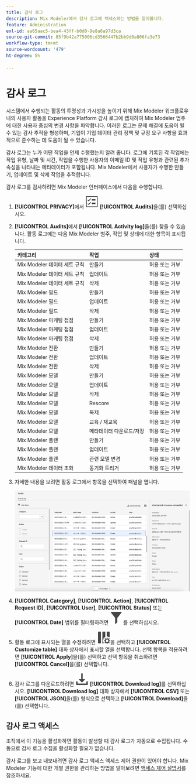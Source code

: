 ```yaml
---
title: 감사 로그
description: Mix Modeler에서 감사 로그에 액세스하는 방법을 알아봅니다.
feature: Administration
exl-id: aa65aac5-bea4-43ff-b0d0-9e8a6a97d3ca
source-git-commit: 85f9b42a775006cd3566447b2bb9d0a806fa3e73
workflow-type: tm+mt
source-wordcount: '479'
ht-degree: 5%

---
```


# 감사 로그

시스템에서 수행되는 활동의 투명성과 가시성을 높이기 위해 Mix Modeler 워크플로우 내의 사용자 활동을 Experience Platform 감사 로그에 캡처하여 Mix Modeler 범주에 대한 사용자 중심의 변경 사항을 파악합니다. 이러한 로그는 문제 해결에 도움이 될 수 있는 감사 추적을 형성하며, 기업이 기업 데이터 관리 정책 및 규정 요구 사항을 효과적으로 준수하는 데 도움이 될 수 있습니다.

<!-- DO WE HAVE TO ADD THIS
If you are subject to the Health Insurance Portability and Accountability Act (HIPAA) and create, receive, maintain, or transmit permitted sensitive personal data through Mix Modeler, you are responsible for executing a BAA with Adobe and licensing Healthcare Shield.
-->

감사 로그는 누가 어떤 작업을 언제 수행했는지 알려 줍니다. 로그에 기록된 각 작업에는 작업 유형, 날짜 및 시간, 작업을 수행한 사용자의 이메일 ID 및 작업 유형과 관련된 추가 속성을 나타내는 메타데이터가 포함됩니다. Mix Modeler에서 사용자가 수행한 만들기, 업데이트 및 삭제 작업을 추적합니다.

감사 로그를 검사하려면 Mix Modeler 인터페이스에서 다음을 수행합니다.

1. **[!UICONTROL PRIVACY]**&#x200B;에서 ![작업 목록](/help/assets/icons/TaskList.svg) **[!UICONTROL Audits]**&#x200B;을(를) 선택하십시오.

1. **[!UICONTROL Audits]**&#x200B;에서 **[!UICONTROL Activity log]**&#x200B;을(를) 찾을 수 있습니다. 활동 로그에는 다음 Mix Modeler 범주, 작업 및 상태에 대한 항목이 표시됩니다.

   | 카테고리 | 작업 | 상태 |
   |---|---|---|
   | Mix Modeler 데이터 세트 규칙 | 만들기 | 허용 또는 거부 |
   | Mix Modeler 데이터 세트 규칙 | 업데이트 | 허용 또는 거부 |
   | Mix Modeler 데이터 세트 규칙 | 삭제 | 허용 또는 거부 |
   | Mix Modeler 필드 | 만들기 | 허용 또는 거부 |
   | Mix Modeler 필드 | 업데이트 | 허용 또는 거부 |
   | Mix Modeler 필드 | 삭제 | 허용 또는 거부 |
   | Mix Modeler 마케팅 접점 | 만들기 | 허용 또는 거부 |
   | Mix Modeler 마케팅 접점 | 업데이트 | 허용 또는 거부 |
   | Mix Modeler 마케팅 접점 | 삭제 | 허용 또는 거부 |
   | Mix Modeler 전환 | 만들기 | 허용 또는 거부 |
   | Mix Modeler 전환 | 업데이트 | 허용 또는 거부 |
   | Mix Modeler 전환 | 삭제 | 허용 또는 거부 |
   | Mix Modeler 모델 | 만들기 | 허용 또는 거부 |
   | Mix Modeler 모델 | 업데이트 | 허용 또는 거부 |
   | Mix Modeler 모델 | 삭제 | 허용 또는 거부 |
   | Mix Modeler 모델 | Rescore | 허용 또는 거부 |
   | Mix Modeler 모델 | 복제 | 허용 또는 거부 |
   | Mix Modeler 모델 | 교육 / 재교육 | 허용 또는 거부 |
   | Mix Modeler 모델 | 메타데이터 다운로드/저장 | 허용 또는 거부 |
   | Mix Modeler 플랜 | 만들기 | 허용 또는 거부 |
   | Mix Modeler 플랜 | 업데이트 | 허용 또는 거부 |
   | Mix Modeler 플랜 | 관련 모델 변경 | 허용 또는 거부 |
   | Mix Modeler 데이터 조화 | 동기화 트리거 | 허용 또는 거부 |


1. 자세한 내용을 보려면 활동 로그에서 항목을 선택하여 패널을 엽니다.

   ![Mix Modeler 감사](/help/assets/mix-modeler-audit.png)

1. **[!UICONTROL Category]**, **[!UICONTROL Action]**, **[!UICONTROL Request ID]**, **[!UICONTROL User]**, **[!UICONTROL Status]** 또는 **[!UICONTROL Date]** 범위를 필터링하려면 ![필터](/help/assets/icons/Filter.svg)를 선택하십시오.

1. 활동 로그에 표시되는 열을 수정하려면 ![열](/help/assets/icons/ColumnSetting.svg)을 선택하고 **[!UICONTROL Customize table]** 대화 상자에서 표시할 열을 선택합니다. 선택 항목을 적용하려면 **[!UICONTROL Apply]**&#x200B;을(를) 선택하고 선택 항목을 취소하려면 **[!UICONTROL Cancel]**&#x200B;을(를) 선택합니다.

1. 감사 로그를 다운로드하려면 ![다운로드](/help/assets/icons/Download.svg) **[!UICONTROL Download log]**&#x200B;를 선택하십시오. **[!UICONTROL Download log]** 대화 상자에서 **[!UICONTROL CSV]** 또는 **[!UICONTROL JSON]**&#x200B;을(를) 형식으로 선택하고 **[!UICONTROL Download]**&#x200B;을(를) 선택합니다.

## 감사 로그 액세스

조직에서 이 기능을 활성화하면 활동이 발생할 때 감사 로그가 자동으로 수집됩니다. 수동으로 감사 로그 수집을 활성화할 필요가 없습니다.

감사 로그를 보고 내보내려면 감사 로그 액세스 액세스 제어 권한이 있어야 합니다. Mix Modeler 기능에 대한 개별 권한을 관리하는 방법을 알아보려면 [액세스 제어 설명서](https://experienceleague.adobe.com/en/docs/experience-platform/access-control/home)를 참조하세요.
